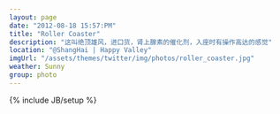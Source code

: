 ```yaml
---
layout: page
date: "2012-08-18 15:57:PM"
title: "Roller Coaster"
description: "这叫绝顶雄风，进口货，肾上腺素的催化剂，入座时有操作高达的感觉"
location: "@ShangHai | Happy Valley"
imgUrl: "/assets/themes/twitter/img/photos/roller_coaster.jpg"
weather: Sunny
group: photo
---
```

{% include JB/setup %}
